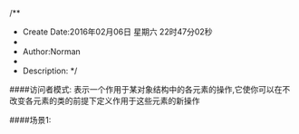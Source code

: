/**
* Create Date:2016年02月06日 星期六 22时47分02秒
* 
* Author:Norman
* 
* Description: 
*/

####访问者模式:
    表示一个作用于某对象结构中的各元素的操作,它使你可以在不改变各元素的类的前提下定义作用于这些元素的新操作


####场景1:


